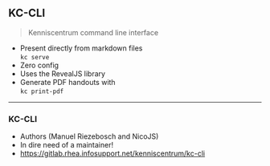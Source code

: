 ## KC-CLI

> Kenniscentrum command line interface

* Present directly from markdown files  <!-- .element class="fragment" -->  
  `kc serve`
* Zero config <!-- .element class="fragment" -->
* Uses the RevealJS library <!-- .element class="fragment" -->
* Generate PDF handouts with <!-- .element class="fragment" -->  
  `kc print-pdf`

---

### KC-CLI

* Authors (Manuel Riezebosch and NicoJS)
* In dire need of a maintainer!
* https://gitlab.rhea.infosupport.net/kenniscentrum/kc-cli <!-- .element class="compact" -->
